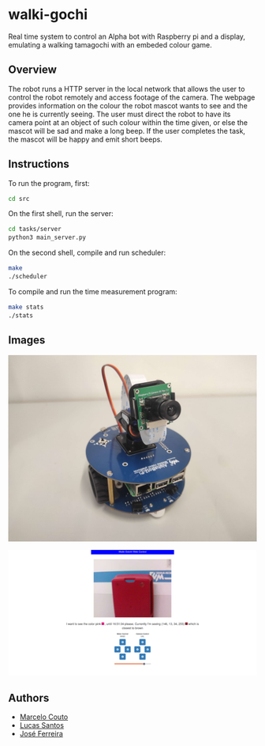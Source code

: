 # walki-gochi
Real time system to control an Alpha bot with Raspberry pi and a display, emulating a walking tamagochi with an embeded colour game. 

## Overview

The robot runs a HTTP server in the local network that allows the user to control the robot remotely and access footage of the camera. The webpage provides information on the colour the robot mascot wants to see and the one he is currently seeing. The user must direct the robot to have its camera point at an object of such colour within the time given, or else the mascot will be sad and make a long beep. If the user completes the task, the mascot will be happy and emit short beeps.

## Instructions

To run the program, first:
```sh
cd src
```

On the first shell, run the server:
```sh
cd tasks/server
python3 main_server.py
```

On the second shell, compile and run scheduler:
```sh
make
./scheduler
```

To compile and run the time measurement program:
```sh
make stats
./stats
``` 

## Images

![Robot](./img/robot.jpg)

![Website](./img/website.png)

## Authors

- [Marcelo Couto](https://github.com/marhcouto/)
- [Lucas Santos](https://github.com/lucascalvet)
- [José Ferreira](https://github.com/josepedropf) 
